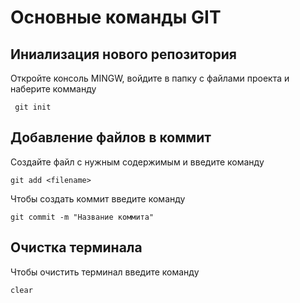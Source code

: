 # Основные команды GIT

## Иниализация нового репозитория 

Откройте консоль MINGW, войдите в папку с файлами проекта и наберите комманду 
```
 git init
```

## Добавление файлов в коммит

Создайте файл с нужным содержимым и введите команду
```
git add <filename>
```
Чтобы создать коммит введите команду
```
git commit -m "Название коммита"
```
## Очистка терминала 

Чтобы очистить терминал введите команду
```
clear
```